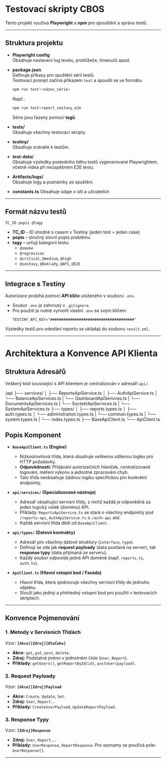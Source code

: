 # Testovací skripty CBOS

Tento projekt využívá **Playwright** a **npm** pro spouštění a správu testů.

---

## Struktura projektu

- **Playwright config**  
  Obsahuje nastavení log levelu, prohlížeče, timeoutů apod.

- **package.json**  
  Definuje příkazy pro spuštění sérií testů.  
  Testovací prompt začíná příkazem `test` a spouští se ve formátu:  
  ```bash
  npm run test:<název_série>
  ```
  Např.:  
  ```bash
  npm run test:report_sestavy_e2e
  ```
  Série jsou řazeny pomocí **tagů**.

- **tests/**  
  Obsahuje všechny testovací skripty.

- **testiny/**  
  Obsahuje scénáře k testům.

- **test-data/**  
  Obsahuje výsledky posledního běhu testů vygenerované Playwrightem, včetně videa při neúspěšném E2E testu.

- **Artifacts/logs/**  
  Obsahuje logy a poznámky ze spuštění.

- **constants.ts**
  Obsahuje údaje o síti a uživatelích

---

## Formát názvu testů

```
TC_ID popis @tagy
```

- **TC_ID** – ID shodné s casem v Testiny (jeden test = jeden case)  
- **popis** – stručný slovní popis problému  
- **tagy** – určují kategorii testu:  
  - `@smoke`  
  - `@regression`  
  - `@critical`, `@medium`, `@high`  
  - `@sestavy`, `@Doklady`, `@API`, `@E2E`

---

## Integrace s Testiny

Autorizace probíhá pomocí **API klíče** uloženého v souboru `.env`.

- Soubor `.env` je zahrnutý v `.gitignore`.  
- Pro použití je nutné vytvořit vlastní `.env` se svým klíčem:  
  ```env
  TESTINY_API_KEY="######################################"
  ```

Výsledky testů pro odeslání reportu se ukládají do souboru `result.xml`.

---

# Architektura a Konvence API Klienta

## Struktura Adresářů

Veškerý kód související s API klientem je centralizován v adresáři `api/`.

/api
├── services/
│   ├── ReportsApiService.ts
│   ├── AuthApiService.ts
│   └── BalanceApiServices.ts
|   └── DashboardApiSerivces.ts
|   └── DocumentsApiServices.ts
|   └── SoctektApiServices.ts
|   └── SystemApiServices.ts
├── types/
│   ├── reports.types.ts
│   ├── auth.types.ts
│   └── administration.types.ts
|   └── common.types.ts
|   └── system.types.ts
|   └── index.types.ts
├── BaseApiClient.ts
└── ApiClient.ts

## Popis Komponent

* **`BaseApiClient.ts` (Engine)**
    * Nízkoúrovňová třída, která obsahuje veškerou sdílenou logiku pro HTTP požadavky.
    * **Odpovědnosti:** Přidávání autorizačních hlaviček, centralizované logování, měření výkonu a jednotné zpracování chyb.
    * Tato třída neobsahuje žádnou logiku specifickou pro konkrétní endpointy.

* **`api/services/` (Specializované nástroje)**
    * Adresář obsahující servisní třídy, z nichž každá je odpovědná za jeden logický celek (doménu) API.
    * Příklady: `ReportsApiService.ts` se stará o všechny endpointy pod `/reports-api`, `AuthApiService.ts` o `/auth-api` atd.
    * Každá servisní třída dědí od `BaseApiClient`.

* **`api/types/` (Datové kontrakty)**
    * Adresář pro všechny datové struktury (`interface`, `type`).
    * Definují se zde jak **request payloady** (data posílaná na server), tak **response typy** (data přijímaná ze serveru).
    * Každý soubor odpovídá jedné API doméně (např. `reports.ts`, `auth.ts`).

* **`ApiClient.ts` (Hlavní vstupní bod / Fasáda)**
    * Hlavní třída, která sjednocuje všechny servisní třídy do jednoho objektu.
    * Slouží jako jediný a přehledný vstupní bod pro použití v testovacích skriptech.

---

## Konvence Pojmenování


### 1. Metody v Servisních Třídách
Vzor: **`[Akce][Zdroj][DleČeho]`**
* **Akce:** `get`, `put`, `post`, `delete`.
* **Zdroj:** Podstatné jméno v jednotném čísle (`User`, `Report`).
* **Příklady:** `getUsers()`, `getReportById(id)`, `postUser(payload)`.

### 2. Request Payloady
Vzor: **`[Akce][Zdroj]Payload`**
* **Akce:** `Create`, `Update`, `Set`.
* **Zdroj:** `User`, `Report`...
* **Příklady:** `CreateUserPayload`, `UpdateReportPayload`.

### 3. Response Typy
Vzor: **`[Zdroj]Response`**
* **Zdroj:** `User`, `Report`....
* **Příklady:** `UserResponse`, `ReportResponse`. Pro seznamy se používá pole: `UserResponse[]`.

---